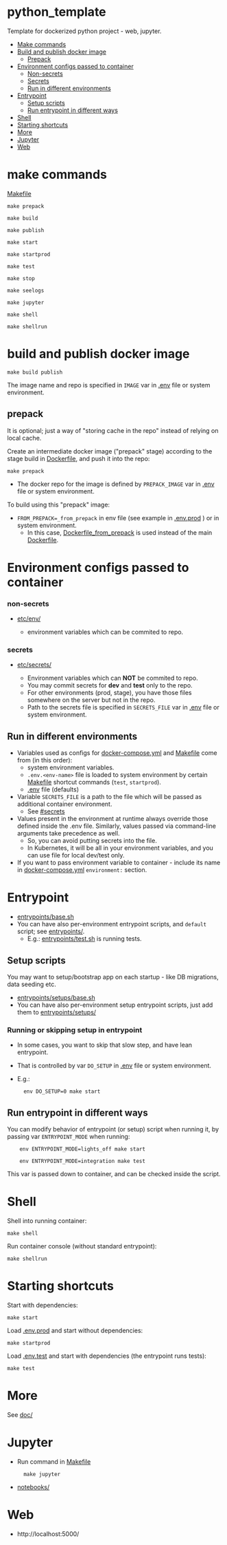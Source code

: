 # python_template

Template for dockerized python project - web, jupyter.

- [Make commands](#make-commands)
- [Build and publish docker image](#build-and-publish-docker-image)
    - [Prepack](#prepack)
- [Environment configs passed to container](#environment-configs-passed-to-container)
    - [Non-secrets](#non-secrets)
    - [Secrets](#secrets)
    - [Run in different environments](#run-in-different-environments)
- [Entrypoint](#entrypoint)
    - [Setup scripts](#setup-scripts)
    - [Run entrypoint in different ways](#run-entrypoint-in-different-ways)
- [Shell](#shell)
- [Starting shortcuts](#starting-shortcuts)
- [More](#more)
- [Jupyter](#jupyter)
- [Web](#web)

# make commands

[Makefile](Makefile)

    make prepack
    
    make build
    
    make publish
    
    make start
    
    make startprod

    make test

    make stop
        
    make seelogs
    
    make jupyter

    make shell
    
    make shellrun

# build and publish docker image

    make build publish

The image name and repo is specified in `IMAGE` var in [.env](.env) file or system environment.

## prepack

It is optional; just a way of "storing cache in the repo" instead of relying on local cache.

Create an intermediate docker image ("prepack" stage) according to the stage build in [Dockerfile](Dockerfile), and push it into the repo:

    make prepack

- The docker repo for the image is defined by `PREPACK_IMAGE` var in [.env](.env) file or system environment.

To build using this "prepack" image:

- `FROM_PREPACK=_from_prepack` in env file (see example in [.env.prod](.env.prod) ) or in system environment.
    - In this case, [Dockerfile_from_prepack](Dockerfile_from_prepack) is used instead of the main [Dockerfile](Dockerfile).

# Environment configs passed to container

### non-secrets

- [etc/env/](etc/env/)

    - environment variables which can be commited to repo.
    
### secrets

- [etc/secrets/](etc/secrets/)

    - Environment variables which can **NOT** be commited to repo.
    - You may commit secrets for **dev** and **test** only to the repo.
    - For other environments (prod, stage), you have those files somewhere on the server but not in the repo.
    - Path to the secrets file is specified in `SECRETS_FILE` var in [.env](.env) file or system environment.

## Run in different environments

- Variables used as configs for [docker-compose.yml](docker-compose.yml) and [Makefile](Makefile) come from (in this order):
    - system environment variables.
    - `.env.<env-name>` file is loaded to system environment by certain [Makefile](Makefile) shortcut commands (`test`, `startprod`).
    - [.env](.env) file (defaults)
- Variable `SECRETS_FILE` is a path to the file which will be passed as additional container environment.
    - See [#secrets](#secrets)
- Values present in the environment at runtime always override those defined inside the .env file.
    Similarly, values passed via command-line arguments take precedence as well.
    - So, you can avoid putting secrets into the file.
    - In Kubernetes, it will be all in your environment variables, and you can use file for local dev/test only.
- If you want to pass environment variable to container - include its name in [docker-compose.yml](docker-compose.yml) `environment:` section.

# Entrypoint

- [entrypoints/base.sh](entrypoints/base.sh)
- You can have also per-environment entrypoint scripts, and `default` script; see [entrypoints/](entrypoints/).
    - E.g.: [entrypoints/test.sh](entrypoints/test.sh) is running tests.

## Setup scripts

You may want to setup/bootstrap app on each startup - like DB migrations, data seeding etc.

- [entrypoints/setups/base.sh](entrypoints/setups/base.sh)
- You can have also per-environment setup entrypoint scripts, just add them to [entrypoints/setups/](entrypoints/setups/)

### Running or skipping setup in entrypoint 

- In some cases, you want to skip that slow step, and have lean entrypoint.
- That is controlled by var `DO_SETUP` in [.env](.env) file or system environment.
- E.g.:

        env DO_SETUP=0 make start
        
## Run entrypoint in different ways

You can modify behavior of entrypoint (or setup) script when running it, by passing var `ENTRYPOINT_MODE` when running:

        env ENTRYPOINT_MODE=lights_off make start
        
        env ENTRYPOINT_MODE=integration make test

This var is passed down to container, and can be checked inside the script.

# Shell

Shell into running container:

    make shell

Run container console (without standard entrypoint):

    make shellrun

# Starting shortcuts

Start with dependencies:

    make start

Load [.env.prod](.env.prod) and start without dependencies:

    make startprod

Load [.env.test](.env.test) and start with dependencies (the entrypoint runs tests):

    make test

# More

See [doc/](doc/)

# Jupyter

- Run command in [Makefile](Makefile)

        make jupyter

- [notebooks/](notebooks/)

# Web

- http://localhost:5000/
